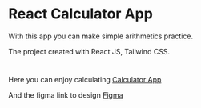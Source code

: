 #  React Calculator App

With this app you can make simple arithmetics practice.

The project created with React JS, Tailwind CSS.

#

Here you can enjoy calculating [Calculator App](https://my-calc-app-mu.vercel.app)

And the figma link to design [Figma](https://www.figma.com/community/file/1088822160557084859)


